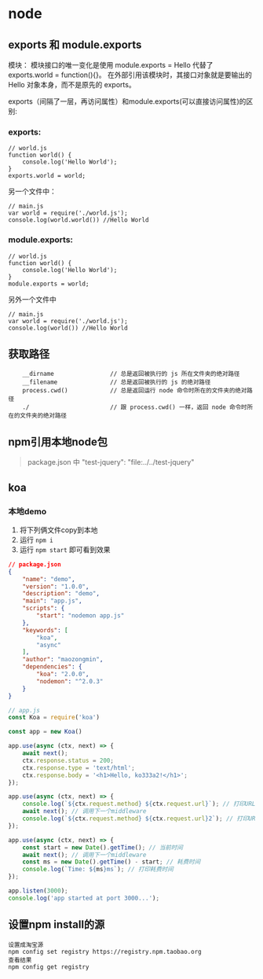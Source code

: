 # node
## exports 和 module.exports
模块：
模块接口的唯一变化是使用 module.exports = Hello 代替了exports.world = function(){}。 在外部引用该模块时，其接口对象就是要输出的 Hello 对象本身，而不是原先的 exports。

exports（间隔了一层，再访问属性）和module.exports(可以直接访问属性)的区别:
### exports:
```
// world.js
function world() {
    console.log('Hello World');
}
exports.world = world;
```
另一个文件中：
```
// main.js
var world = require('./world.js');
console.log(world.world()) //Hello World
```
### module.exports:
```
// world.js
function world() {
    console.log('Hello World');
}
module.exports = world;
```

另外一个文件中
```
// main.js
var world = require('./world.js');
console.log(world()) //Hello World
```

## 获取路径
```
    __dirname                // 总是返回被执行的 js 所在文件夹的绝对路径
    __filename               // 总是返回被执行的 js 的绝对路径
    process.cwd()            // 总是返回运行 node 命令时所在的文件夹的绝对路径
    ./                       // 跟 process.cwd() 一样，返回 node 命令时所在的文件夹的绝对路径
```

## npm引用本地node包
> package.json 中
"test-jquery": "file:../../test-jquery"

## koa
### 本地demo
1. 将下列俩文件copy到本地
2. 运行 `npm i`
3. 运行 `npm start` 即可看到效果
``` json
// package.json
{
    "name": "demo",
    "version": "1.0.0",
    "description": "demo",
    "main": "app.js",
    "scripts": {
        "start": "nodemon app.js"
    },
    "keywords": [
        "koa",
        "async"
    ],
    "author": "maozongmin",
    "dependencies": {
        "koa": "2.0.0",
        "nodemon": "^2.0.3"
    }
}
```
``` js
// app.js
const Koa = require('koa')

const app = new Koa()

app.use(async (ctx, next) => {
    await next();
    ctx.response.status = 200;
    ctx.response.type = 'text/html';
    ctx.response.body = '<h1>Hello, ko333a2!</h1>';
});

app.use(async (ctx, next) => {
    console.log(`${ctx.request.method} ${ctx.request.url}`); // 打印URL
    await next(); // 调用下一个middleware
    console.log(`${ctx.request.method} ${ctx.request.url}2`); // 打印URL
});

app.use(async (ctx, next) => {
    const start = new Date().getTime(); // 当前时间
    await next(); // 调用下一个middleware
    const ms = new Date().getTime() - start; // 耗费时间
    console.log(`Time: ${ms}ms`); // 打印耗费时间
});

app.listen(3000);
console.log('app started at port 3000...');
```

## 设置npm install的源

```
设置成淘宝源
npm config set registry https://registry.npm.taobao.org
查看结果
npm config get registry
```
